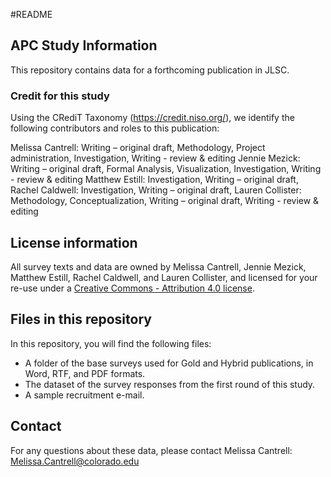 #README

## APC Study Information

This repository contains data for a forthcoming publication in JLSC. 

### Credit for this study

Using the CRediT Taxonomy (https://credit.niso.org/), we identify the following contributors and roles to this publication: 

Melissa Cantrell: Writing – original draft, Methodology, Project administration, Investigation, Writing - review & editing
Jennie Mezick: Writing – original draft, Formal Analysis, Visualization, Investigation, Writing - review & editing
Matthew Estill: Investigation, Writing – original draft, 
Rachel Caldwell: Investigation, Writing – original draft, 
Lauren Collister: Methodology, Conceptualization, Writing – original draft, Writing - review & editing
 

## License information

All survey texts and data are owned by Melissa Cantrell, Jennie Mezick, Matthew Estill, Rachel Caldwell, and Lauren Collister, and licensed for your re-use under a [Creative Commons - Attribution 4.0 license](https://creativecommons.org/licenses/by/4.0/).

## Files in this repository

In this repository, you will find the following files:
* A folder of the base surveys used for Gold and Hybrid publications, in Word, RTF, and PDF formats. 
* The dataset of the survey responses from the first round of this study. 
* A sample recruitment e-mail. 

## Contact

For any questions about these data, please contact Melissa Cantrell: Melissa.Cantrell@colorado.edu 